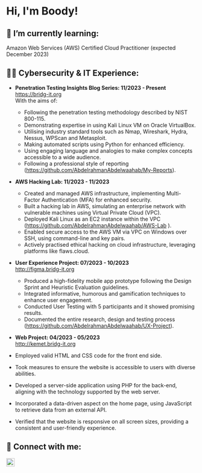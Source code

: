 <h1>Hi, I'm Boody! </h1>
<h2>🌱 I’m currently learning:</h2>
Amazon Web Services (AWS) Certified Cloud Practitioner (expected December 2023)

<h2>👨‍💻 Cybersecurity & IT Experience:</h2>

- <b>Penetration Testing Insights Blog Series: 	11/2023 - Present</b> <br />
  https://bridg-it.org  <br />
  With the aims of: <br />
  - Following the penetration testing methodology described by NIST 800-115. <br/>
  - Demonstrating expertise in using Kali Linux VM on Oracle VirtualBox.<br/>
  - Utilising industry standard tools such as Nmap, Wireshark, Hydra, Nessus, WPScan and Metasploit.<br/>
  - Making automated scripts using Python for enhanced efficiency.<br/>
  - Using engaging language and analogies to make complex concepts accessible to a wide audience.<br/>
  - Following a professional style of reporting (https://github.com/AbdelrahmanAbdelwaahab/My-Reports).

- <b>AWS Hacking Lab:	11/2023 - 11/2023 </b> <br />
  - Created and managed AWS infrastructure, implementing Multi-Factor Authentication (MFA) for enhanced security. <br/>
  - Built a hacking lab in AWS, simulating an enterprise network with vulnerable machines using Virtual Private Cloud (VPC). <br/>
  - Deployed Kali Linux as an EC2 instance within the VPC (https://github.com/AbdelrahmanAbdelwaahab/AWS-Lab ). <br/>
  - Enabled secure access to the AWS VM via VPC on Windows over SSH, using command-line and key pairs. <br/>
  - Actively practised ethical hacking on cloud infrastructure, leveraging platforms like flaws.cloud. <br/>

- <b>User Experience Project: 	07/2023 - 10/2023 </b> <br />
  http://figma.bridg-it.org  <br />
  - Produced a high-fidelity mobile app prototype following the Design Sprint and Heuristic Evaluation guidelines. <br/>
  - Integrated informative, humorous  and gamification techniques to enhance user engagement. <br/>
  - Conducted User Testing with 5 participants and it showed promising results. <br/>
  - Documented the entire research, design and testing process (https://github.com/AbdelrahmanAbdelwaahab/UX-Project). <br/>

 - <b>Web Project: 	04/2023 - 05/2023 </b> <br />
   http://kemet.bridg-it.org  <br />
  - Employed valid HTML and CSS code for the front end side. <br/>
  - Took measures to ensure the website is accessible to users with diverse abilities. <br/>
  - Developed a server-side application using PHP for the back-end, aligning with the technology supported by the web server. <br/>
  - Incorporated a data-driven aspect on the home page, using JavaScript to retrieve data from an external API. <br/>
  - Verified that the website is responsive on all screen sizes, providing a consistent and user-friendly experience. <br/>
  


<h2> 🤳 Connect with me:</h2>

[<img align="left" alt="JoshMadakor | LinkedIn" width="22px" src="https://cdn.jsdelivr.net/npm/simple-icons@v3/icons/linkedin.svg" />][linkedin]

[linkedin]: https://www.linkedin.com/in/abdelrahman-abdelwahab/

